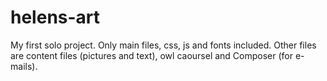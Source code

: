 # helens-art
My first solo project.
Only main files, css, js and fonts included. 
Other files are content files (pictures and text), owl caoursel and Composer (for e-mails).
